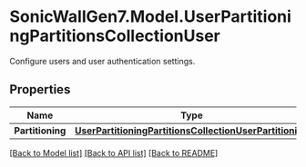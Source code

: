 # SonicWallGen7.Model.UserPartitioningPartitionsCollectionUser
Configure users and user authentication settings.

## Properties

Name | Type | Description | Notes
------------ | ------------- | ------------- | -------------
**Partitioning** | [**UserPartitioningPartitionsCollectionUserPartitioning**](UserPartitioningPartitionsCollectionUserPartitioning.md) |  | [optional] 

[[Back to Model list]](../README.md#documentation-for-models) [[Back to API list]](../README.md#documentation-for-api-endpoints) [[Back to README]](../README.md)

